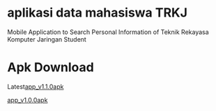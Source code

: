 # aplikasi data mahasiswa TRKJ

Mobile Application to Search Personal Information of Teknik Rekayasa Komputer Jaringan Student

# Apk Download
Latest[app_v1.1.0apk](https://irch-it.my.id/flutter/apk/app_v_1.1.0.apk)

[app_v1.0.0apk](https://irch-it.my.id/flutter/apk/app_v_1.0.0.apk)
